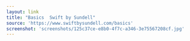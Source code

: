 ```yaml
---
layout: link
title: "Basics  Swift by Sundell"
source: 'https://www.swiftbysundell.com/basics'
screenshot: 'screenshots/125c37ce-e8b0-4f7c-a346-3e75567208cf.jpg'
---
```


